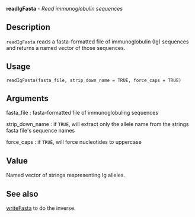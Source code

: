 **readIgFasta** - *Read immunoglobulin sequences*

Description
--------------------

`readIgFasta` reads a fasta-formatted file of immunoglobulin (Ig)
sequences and returns a named vector of those sequences.


Usage
--------------------
```
readIgFasta(fasta_file, strip_down_name = TRUE, force_caps = TRUE)
```

Arguments
-------------------

fasta_file
:   fasta-formatted file of immunoglobuling sequences

strip_down_name
:   if `TRUE`, will extract only the allele name
from the strings fasta file's sequence names

force_caps
:   if `TRUE`, will force nucleotides to
uppercase




Value
-------------------

Named vector of strings respresenting Ig alleles.




See also
-------------------

[writeFasta](writeFasta.md) to do the inverse.



